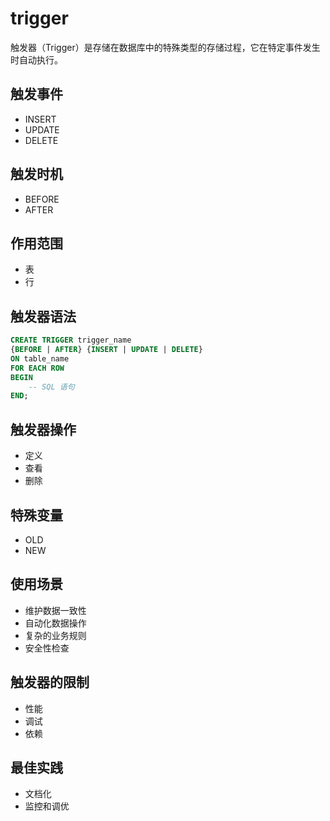 # trigger

触发器（Trigger）是存储在数据库中的特殊类型的存储过程，它在特定事件发生时自动执行。

## 触发事件

- INSERT
- UPDATE
- DELETE

## 触发时机

- BEFORE
- AFTER

## 作用范围

- 表
- 行

## 触发器语法

```sql
CREATE TRIGGER trigger_name
{BEFORE | AFTER} {INSERT | UPDATE | DELETE}
ON table_name
FOR EACH ROW
BEGIN
    -- SQL 语句
END;
```

## 触发器操作

- 定义
- 查看
- 删除

## 特殊变量

- OLD
- NEW

## 使用场景

- 维护数据一致性
- 自动化数据操作
- 复杂的业务规则
- 安全性检查

## 触发器的限制

- 性能
- 调试
- 依赖

## 最佳实践

- 文档化
- 监控和调优
